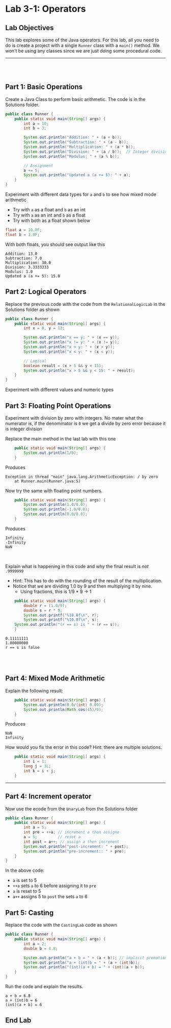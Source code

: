 # Lab 3-1: Operators


## Lab Objectives

This lab explores some of the Java operators. For this lab, all you need to do is create a project with a single `Runner` class with a `main()` method. We won't be using any classes since we are just doing some procedural code.


---
<br/>
<br/>

## Part 1: Basic Operations

Create a Java Class to perform basic arithmetic. The code is in the Solutions folder.

```java 
public class Runner {
    public static void main(String[] args) {
        int a = 10;
        int b = 3;

        System.out.println("Addition: " + (a + b));
        System.out.println("Subtraction: " + (a - b));
        System.out.println("Multiplication: " + (a * b));
        System.out.println("Division: " + (a / b));  // Integer division
        System.out.println("Modulus: " + (a % b));

        // Assignment
        a += 5;
        System.out.println("Updated a (a += 5): " + a);
    }
}

```

Experiment with different data types for `a` and `b` to see how mixed mode arithmetic
- Try with `a` as a float and `b` as an int
- Try with `a` as an int and `b` as a float
- Try with both as a float shown below

```java
float a = 10.0F;
float b = 3.0F;
```

With both floats, you should see output like this

```console
Addition: 13.0
Subtraction: 7.0
Multiplication: 30.0
Division: 3.3333333
Modulus: 1.0
Updated a (a += 5): 15.0
```

## Part 2: Logical Operators

Replace the previous code with the code from the `RelationalLogicLab` in the Solutions folder as shown

```java
public class Runner {
    public static void main(String[] args) {
        int x = 8, y = 12;

        System.out.println("x == y: " + (x == y));
        System.out.println("x != y: " + (x != y));
        System.out.println("x > y: " + (x > y));
        System.out.println("x < y: " + (x < y));

        // Logical
        boolean result = (x > 5 && y < 15);
        System.out.println("x > 5 && y < 15: " + result);
    }
}

```
 Experiment with different values and numeric types

## Part 3: Floating Point Operations

Experiment with division by zero with integers. No mater what the numerator is, if the denominator is `0` we get a divide by zero error because it is integer division

Replace the main method in the last lab with this one

```java
	public static void main(String[] args) {
		System.out.println(1/0);
	}
```

Produces

```console
Exception in thread "main" java.lang.ArithmeticException: / by zero
	at Runner.main(Runner.java:5)
```

Now try the same with floating point numbers.

```java
	public static void main(String[] args) {
		System.out.println(1.0/0.0);
		System.out.println(-1.0/0.0);
		System.out.println(0.0/0.0);
	}
```
Produces

```console
Infinity
-Infinity
NaN
```
<br/>

Explain what is happening in this code and why the final result is _not_ `.9999999`
- Hint: This has to do with the rounding of the result of the multiplication.
- Notice that we are dividing 1.0 by 9 and then multiplying it by nine.
  - Using fractions, this is 1/9 * 9 -> 1

```java
	public static void main(String[] args) {
		double r = (1.0/9);
        double s = r * 9;
	    System.out.printf("%10.8f\n", r);
	    System.out.printf("%10.8f\n", s);
    System.out.println("(r == s) is " + (r == s));
	}
```
```console
0.11111111
1.00000000
r == s is false
```

<br/>
<br/>

## Part 4: Mixed Mode Arithmetic

Explain the following result:

```java
	public static void main(String[] args) {
		System.out.println(0.0/(int) 0.09);
		System.out.println(Math.cos(45)/0);
	}
```
Produces

```console
NaN
Infinity
```

How would you fix the error in this code? Hint: there are multiple solutions.

```java
	public static void main(String[] args) {
		int i = 1;
		long j = 3L;
		int k = i + j;
	}

```
---

## Part 4: Increment operator

Now use the ecode from the `UnaryLab` from the Solutions folder

```java
public class Runner {
    public static void main(String[] args) {
        int a = 5;
        int pre = ++a; // increment a then assigne
        a = 5;         // reset a
        int post = a++; // assign a then increment
        System.out.println("post-increment: " + post);
        System.out.println("pre-increment:: " + pre);
    }
}

```

In the above code:
- `a` is set to 5
- `++a` sets `a` to 6 before assigning it to `pre`
- `a` is reset to 5
- `a++` assigns 5 to `post` the sets `a` to 6


## Part 5: Casting

Replace the code with the `CastingLab` code as shown

```java
public class Runner {
    public static void main(String[] args) {
        int a = 2;
        double b = 4.8;

        System.out.println("a + b = " + (a + b)); // implicit promotion
        System.out.println("a + (int)b = " + (a + (int)b));
        System.out.println("(int)(a + b) = " + (int)(a + b));
    }
}
```

Run the code and explain the results.

```console
a + b = 6.8
a + (int)b = 6
(int)(a + b) = 6
```

## End Lab
